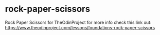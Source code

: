 # rock-paper-scissors
Rock Paper Scissors for TheOdinProject 
for more info check this link out: https://www.theodinproject.com/lessons/foundations-rock-paper-scissors

